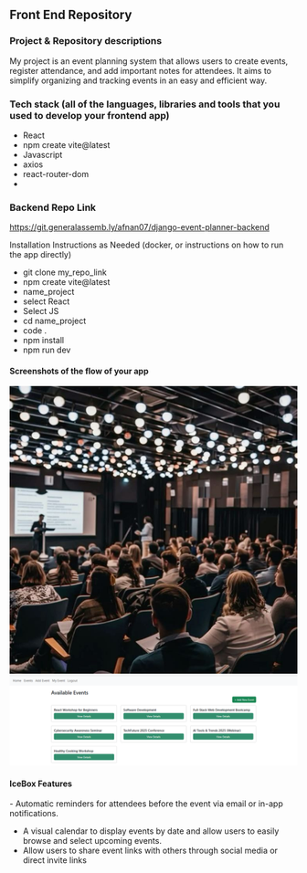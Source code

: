 ## Front End Repository

### Project & Repository descriptions
My project is an event planning system that allows users to create events, register attendance, and add important notes for attendees. It aims to simplify organizing and tracking events in an easy and efficient way.

### Tech stack (all of the languages, libraries and tools that you used to develop your frontend app)
- React
-  npm create vite@latest
-   Javascript
-    axios
-    react-router-dom
-    
### Backend Repo Link
https://git.generalassemb.ly/afnan07/django-event-planner-backend

Installation Instructions as Needed (docker, or instructions on how to run the app directly)
- git clone my_repo_link
- npm create vite@latest
- name_project
- select React
- Select JS
- cd name_project
- code .
- npm install
- npm run dev
  
#### Screenshots of the flow of your app
![ERD](./assets/Home.jpg)
![ERD](./assets/All%20events%20page.png)

#### IceBox Features
 - Automatic reminders for attendees before the event via email or in-app notifications.
 - A visual calendar to display events by date and allow users to easily browse and select upcoming events. 
 - Allow users to share event links with others through social media or direct invite links

